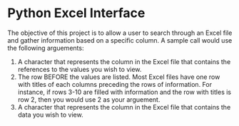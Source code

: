 # Python Excel Interface

The objective of this project is to allow a user to search through an Excel file and gather information based on a specific column. A sample call would use the following arguements:

1. A character that represents the column in the Excel file that contains the references to the values you wish to view.
2. The row BEFORE the values are listed. Most Excel files have one row with titles of each columns preceding the rows of information. For instance, if rows 3-10 are filled with information and the row with titles is row 2, then you would use 2 as your arguement.
3. A character that represents the column in the Excel file that contains the data you wish to view.

